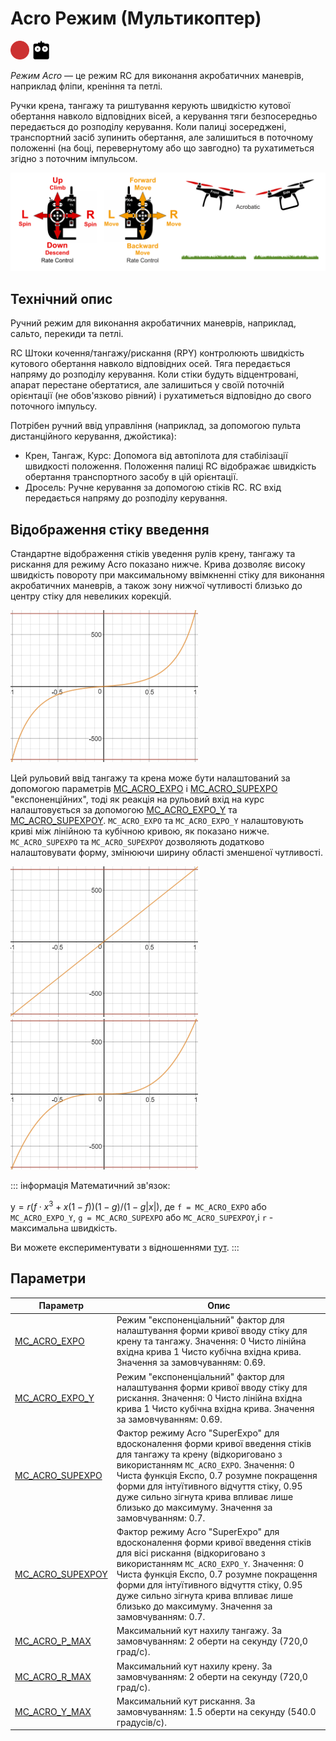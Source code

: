 # Acro Режим (Мультикоптер)

<img src="../../assets/site/difficulty_hard.png" title="Hard to fly" width="30px" />&nbsp;<img src="../../assets/site/remote_control.svg" title="Необхідний ручний/дистанційний пульт" width="30px" />&nbsp;

_Режим Acro_ — це режим RC для виконання акробатичних маневрів, наприклад фліпи, креніння та петлі.

Ручки крена, тангажу та риштування керують швидкістю кутової обертання навколо відповідних вісей, а керування тяги безпосередньо передається до розподілу керування. Коли палиці зосереджені, транспортний засіб зупинить обертання, але залишиться в поточному положенні (на боці, перевернутому або що завгодно) та рухатиметься згідно з поточним імпульсом.

![MC Manual Acrobatic Flight](../../assets/flight_modes/acrobatic_mc.png)

<!-- image above incorrect: https://github.com/PX4/PX4-user_guide/issues/182 -->

## Технічний опис

Ручний режим для виконання акробатичних маневрів, наприклад, сальто, перекиди та петлі.

RC Штоки кочення/тангажу/рискання (RPY) контролюють швидкість кутового обертання навколо відповідних осей. Тяга передається напряму до розподілу керування. Коли стіки будуть відцентровані, апарат перестане обертатися, але залишиться у своїй поточній орієнтації (не обов'язково рівний) і рухатиметься відповідно до свого поточного імпульсу.

Потрібен ручний ввід управління (наприклад, за допомогою пульта дистанційного керування, джойстика):

- Крен, Тангаж, Курс: Допомога від автопілота для стабілізації швидкості положення. Положення палиці RC відображає швидкість обертання транспортного засобу в цій орієнтації.
- Дросель: Ручне керування за допомогою стіків RC. RC вхід передається напряму до розподілу керування.

## Відображення стіку введення

Стандартне відображення стіків уведення рулів крену, тангажу та рискання для режиму Acro показано нижче. Крива дозволяє високу швидкість повороту при максимальному ввімкненні стіку для виконання акробатичних маневрів, а також зону нижчої чутливості близько до центру стіку для невеликих корекцій.

![Режим Acro - крива введення за замовчуванням](../../assets/flight_modes/acro_mc_input_curve_expo_superexpo_default.png)

Цей рульовий ввід тангажу та крена може бути налаштований за допомогою параметрів [MC_ACRO_EXPO](#MC_ACRO_EXPO) і [MC_ACRO_SUPEXPO](#MC_ACRO_SUPEXPO) "експоненційних", тоді як реакція на рульовий вхід на курс налаштовується за допомогою [MC_ACRO_EXPO_Y](#MC_ACRO_EXPO_Y) та [MC_ACRO_SUPEXPOY](#MC_ACRO_SUPEXPOY). `MC_ACRO_EXPO` та `MC_ACRO_EXPO_Y` налаштовують криві між лінійною та кубічною кривою, як показано нижче. `MC_ACRO_SUPEXPO` та `MC_ACRO_SUPEXPOY` дозволяють додатково налаштовувати форму, змінюючи ширину області зменшеної чутливості.

![Режим Аcro - експо - чисто лінійна вхідна крива](../../assets/flight_modes/acro_mc_input_curve_expo_linear.png) ![Режим Аcro - експо - чисто кубічна вхідна крива](../../assets/flight_modes/acro_mc_input_curve_expo_cubic.png)

::: інформація
Математичний зв'язок:

$\mathrm{y} = r(f \cdot x^3 + x(1-f)) (1-g)/(1-g |x|)$, де `f = MC_ACRO_EXPO` або `MC_ACRO_EXPO_Y`, `g = MC_ACRO_SUPEXPO` або `MC_ACRO_SUPEXPOY`,і `r` - максимальна швидкість.

Ви можете експериментувати з відношеннями [тут](https://www.desmos.com/calculator/yty5kgurmc).
:::

## Параметри

| Параметр                                                                                                  | Опис                                                                                                                                                                                                                                                                                                                                               |
| --------------------------------------------------------------------------------------------------------- | -------------------------------------------------------------------------------------------------------------------------------------------------------------------------------------------------------------------------------------------------------------------------------------------------------------------------------------------------- |
| <a id="MC_ACRO_EXPO"></a>[MC_ACRO_EXPO](../advanced_config/parameter_reference.md#MC_ACRO_EXPO)         | Режим "експоненціальний" фактор для налаштування форми кривої вводу стіку для крену та тангажу. Значення: 0 Чисто лінійна вхідна крива 1 Чисто кубічна вхідна крива. Значення за замовчуванням: 0.69.                                                                                                                                              |
| <a id="MC_ACRO_EXPO_Y"></a>[MC_ACRO_EXPO_Y](../advanced_config/parameter_reference.md#MC_ACRO_EXPO_Y)     | Режим "експоненціальний" фактор для налаштування форми кривої вводу стіку для рискання. Значення: 0 Чисто лінійна вхідна крива 1 Чисто кубічна вхідна крива. Значення за замовчуванням: 0.69.                                                                                                                                                      |
| <a id="MC_ACRO_SUPEXPO"></a>[MC_ACRO_SUPEXPO](../advanced_config/parameter_reference.md#MC_ACRO_SUPEXPO)   | Фактор режиму Acro "SuperExpo" для вдосконалення форми кривої введення стіків для тангажу та крену (відкориговано з використанням `MC_ACRO_EXPO`. Значення: 0 Чиста функція Експо, 0.7 розумне покращення форми для інтуїтивного відчуття стіку, 0.95 дуже сильно зігнута крива впливає лише близько до максимуму. Значення за замовчуванням: 0.7. |
| <a id="MC_ACRO_SUPEXPOY"></a>[MC_ACRO_SUPEXPOY](../advanced_config/parameter_reference.md#MC_ACRO_SUPEXPOY) | Фактор режиму Acro "SuperExpo" для вдосконалення форми кривої введення стіків для вісі рискання (відкориговано з використанням `MC_ACRO_EXPO_Y`. Значення: 0 Чиста функція Експо, 0.7 розумне покращення форми для інтуїтивного відчуття стіку, 0.95 дуже сильно зігнута крива впливає лише близько до максимуму. Значення за замовчуванням: 0.7.  |
| <a id="MC_ACRO_P_MAX"></a>[MC_ACRO_P_MAX](../advanced_config/parameter_reference.md#MC_ACRO_P_MAX)       | Максимальний кут нахилу тангажу. За замовчуванням: 2 оберти на секунду (720,0 град/с).                                                                                                                                                                                                                                                             |
| <a id="MC_ACRO_R_MAX"></a>[MC_ACRO_R_MAX](../advanced_config/parameter_reference.md#MC_ACRO_R_MAX)       | Максимальний кут нахилу крену. За замовчуванням: 2 оберти на секунду (720,0 град/с).                                                                                                                                                                                                                                                               |
| <a id="MC_ACRO_Y_MAX"></a>[MC_ACRO_Y_MAX](../advanced_config/parameter_reference.md#MC_ACRO_Y_MAX)       | Максимальний кут рискання. За замовчуванням: 1.5 оберти на секунду (540.0 градусів/с).                                                                                                                                                                                                                                                             |
